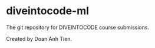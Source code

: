 # diveintocode-ml
The git repository for DIVEINTOCODE  course submissions.

Created by Doan Anh Tien.
